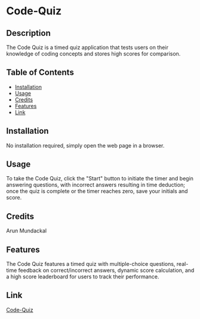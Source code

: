 # Code-Quiz

## Description

The Code Quiz is a timed quiz application that tests users on their knowledge of coding concepts and stores high scores for comparison.

## Table of Contents

- [Installation](#installation)
- [Usage](#usage)
- [Credits](#credits)
- [Features](#features)
- [Link](#link)

## Installation

No installation required, simply open the web page in a browser.

## Usage

To take the Code Quiz, click the "Start" button to initiate the timer and begin answering questions, with incorrect answers resulting in time deduction; once the quiz is complete or the timer reaches zero, save your initials and score.

## Credits

Arun Mundackal

## Features

The Code Quiz features a timed quiz with multiple-choice questions, real-time feedback on correct/incorrect answers, dynamic score calculation, and a high score leaderboard for users to track their performance.

## Link
[Code-Quiz](https://genjutsyou.github.io/Code-Quiz/)
